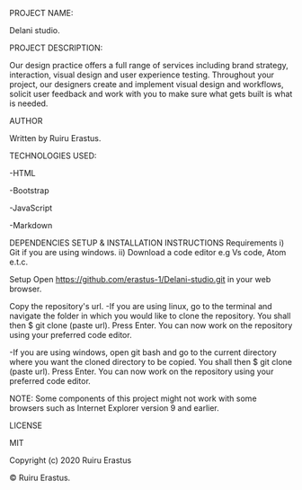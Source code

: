 PROJECT NAME:

Delani studio.

PROJECT DESCRIPTION:

Our design practice offers a full range of services including brand strategy, interaction, visual design and user experience testing. Throughout your project, our designers create and implement visual design and workflows, solicit user feedback and work with you to make sure what gets built is what is needed.

AUTHOR

Written by Ruiru Erastus.

TECHNOLOGIES USED:

-HTML

-Bootstrap

-JavaScript

-Markdown

DEPENDENCIES
SETUP & INSTALLATION INSTRUCTIONS
Requirements
i) Git if you are using windows. ii) Download a code editor e.g Vs code, Atom e.t.c.

Setup
Open https://github.com/erastus-1/Delani-studio.git in your web browser.

Copy the repository's url. -If you are using linux, go to the terminal and navigate the folder in which you would like to clone the repository. You shall then $ git clone (paste url). Press Enter. You can now work on the repository using your preferred code editor.

-If you are using windows, open git bash and go to the current directory where you want the cloned directory to be copied. You shall then $ git clone (paste url). Press Enter. You can now work on the repository using your preferred code editor.

NOTE: Some components of this project might not work with some browsers such as Internet Explorer version 9 and earlier.

LICENSE

MIT

Copyright (c) 2020 Ruiru Erastus

© Ruiru Erastus.